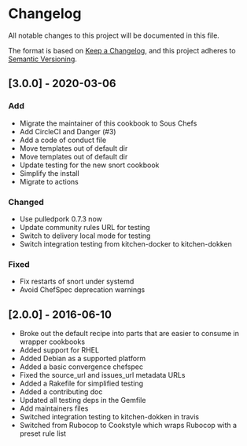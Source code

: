 # Changelog

All notable changes to this project will be documented in this file.

The format is based on [Keep a Changelog](https://keepachangelog.com/en/1.0.0/),
and this project adheres to [Semantic Versioning](https://semver.org/spec/v2.0.0.html).

## [3.0.0] - 2020-03-06

### Add

- Migrate the maintainer of this cookbook to Sous Chefs
- Add CircleCI and Danger (#3)
- Add a code of conduct file
- Move templates out of default dir
- Move templates out of default dir
- Update testing for the new snort cookbook
- Simplify the install
- Migrate to actions

### Changed

- Use pulledpork 0.7.3 now
- Update community rules URL for testing
- Switch to delivery local mode for testing
- Switch integration testing from kitchen-docker to kitchen-dokken

### Fixed

- Fix restarts of snort under systemd
- Avoid ChefSpec deprecation warnings

## [2.0.0] - 2016-06-10

- Broke out the default recipe into parts that are easier to consume in wrapper cookbooks
- Added support for RHEL
- Added Debian as a supported platform
- Added a basic convergence chefspec
- Fixed the source_url and issues_url metadata URLs
- Added a Rakefile for simplified testing
- Added a contributing doc
- Updated all testing deps in the Gemfile
- Add maintainers files
- Switched integration testing to kitchen-dokken in travis
- Switched from Rubocop to Cookstyle which wraps Rubocop with a preset rule list
